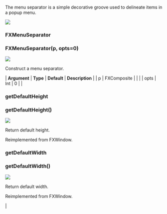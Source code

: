 The menu separator is a simple decorative groove used to delineate items in a popup menu.

![](../SIMACAERefImages/gui-fxmenuseparator.png)

### FXMenuSeparator

###   

### FXMenuSeparator(p, opts=0)  
![](../IconsReference/butix_top_wline.png)

Construct a menu separator.

| **Argument** | **Type** | **Default** | **Description** |
| p | FXComposite |   |   |
| opts | Int | 0 |   |

### getDefaultHeight

###   

### getDefaultHeight()  
![](../IconsReference/butix_top_wline.png)

Return default height.

Reimplemented from FXWindow.

### getDefaultWidth

###   

### getDefaultWidth()  
![](../IconsReference/butix_top_wline.png)

Return default width.

Reimplemented from FXWindow.



 |